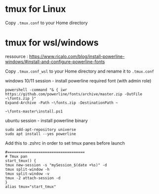 # tmux for Linux
Copy `.tmux.conf` to your Home directory

# tmux for wsl/windows

ressource : <https://www.ricalo.com/blog/install-powerline-windows/#install-and-configure-powerline-fonts>

Copy `.tmux.conf_wsl` to your Home directory and rename it to `.tmux.conf`

windows 10/11 session - install powerline required font (with admin role)
```
powershell -command "& { iwr https://github.com/powerline/fonts/archive/master.zip -OutFile ~\fonts.zip }"
Expand-Archive -Path ~\fonts.zip -DestinationPath ~

~\fonts-master\install.ps1
```

ubuntu session - install powerline binary
```
sudo add-apt-repository universe
sudo apt install --yes powerline
```

Add this to .zshrc in order to set tmux panes before launch
```
#===================================
# Tmux pan
start_tmux() {
tmux new-session -s "mySession_$(date +%s)" -d
tmux split-window -h
tmux split-window -v
tmux -2 attach-session -d 
}
alias tmux="start_tmux"

```